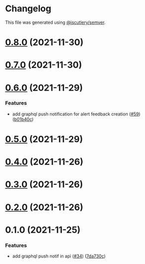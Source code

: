 # Changelog

This file was generated using [@jscutlery/semver](https://github.com/jscutlery/semver).

# [0.8.0](https://github.com/tractr/cali/compare/v0.7.0...v0.8.0) (2021-11-30)



# [0.7.0](https://github.com/tractr/cali/compare/v0.6.0...v0.7.0) (2021-11-30)



# [0.6.0](https://github.com/tractr/cali/compare/v0.5.0...v0.6.0) (2021-11-29)


### Features

* add graphql push notification for alert feedback creation ([#59](https://github.com/tractr/cali/issues/59)) ([b01b40c](https://github.com/tractr/cali/commit/b01b40c017c939c4934293dc0ca67cb5ed01198b))



# [0.5.0](https://github.com/tractr/cali/compare/v0.4.0...v0.5.0) (2021-11-29)



# [0.4.0](https://github.com/tractr/cali/compare/v0.3.0...v0.4.0) (2021-11-26)



# [0.3.0](https://github.com/tractr/cali/compare/v0.2.0...v0.3.0) (2021-11-26)



# [0.2.0](https://github.com/tractr/cali/compare/v0.1.0...v0.2.0) (2021-11-26)



# 0.1.0 (2021-11-25)


### Features

* add graphql push notif in api ([#34](https://github.com/tractr/cali/issues/34)) ([7da730c](https://github.com/tractr/cali/commit/7da730cbad9e5be0bd9678088746c67e84435f69))
